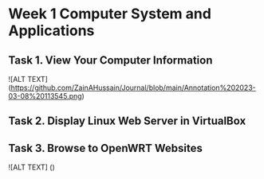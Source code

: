 # Week 1 Computer System and Applications

## Task 1. View Your Computer Information 

![ALT TEXT] (https://github.com/ZainAHussain/Journal/blob/main/Annotation%202023-03-08%20113545.png)

## Task 2. Display Linux Web Server in VirtualBox
 

## Task 3. Browse to OpenWRT Websites
![ALT TEXT] ()



